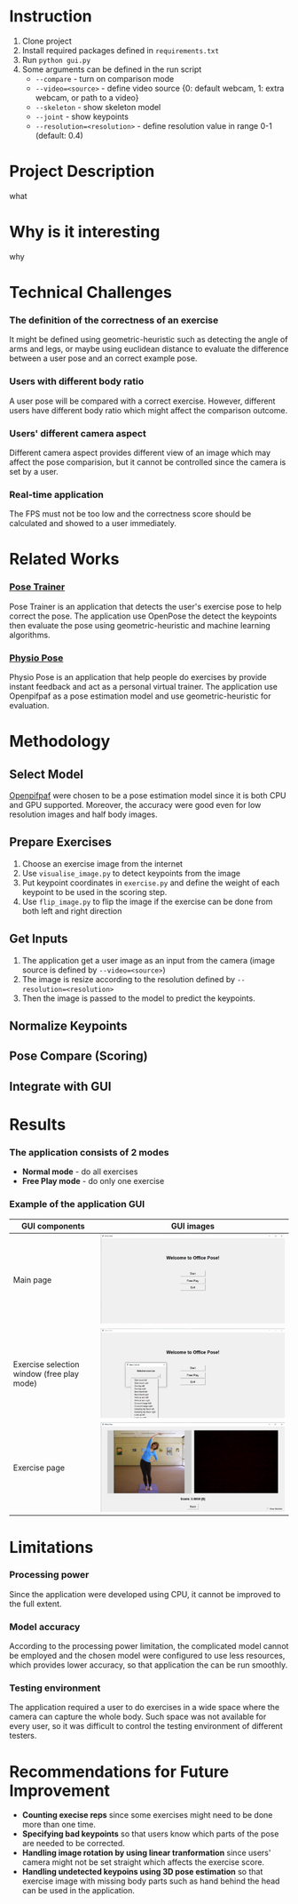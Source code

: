# Instruction

1. Clone project
2. Install required packages defined in `requirements.txt`
3. Run `python gui.py`
4. Some arguments can be defined in the run script
   - `--compare` - turn on comparison mode
   - `--video=<source>` - define video source {0: default webcam, 1: extra webcam, or path to a video}
   - `--skeleton` - show skeleton model
   - `--joint` - show keypoints
   - `--resolution=<resolution>` - define resolution value in range 0-1 (default: 0.4)

# Project Description

what

# Why is it interesting

why

# Technical Challenges

### The definition of the correctness of an exercise

It might be defined using geometric-heuristic such as detecting the angle of arms and legs, or maybe using euclidean distance to evaluate the difference between a user pose and an correct example pose.

### Users with different body ratio

A user pose will be compared with a correct exercise. However, different users have different body ratio which might affect the comparison outcome.

### Users' different camera aspect

Different camera aspect provides different view of an image which may affect the pose comparision, but it cannot be controlled since the camera is set by a user.

### Real-time application

The FPS must not be too low and the correctness score should be calculated and showed to a user immediately.

# Related Works

### [Pose Trainer](https://deepai.org/publication/pose-trainer-correcting-exercise-posture-using-pose-estimation)

Pose Trainer is an application that detects the user's exercise pose to help correct the pose. The application use OpenPose the detect the keypoints then evaluate the pose using geometric-heuristic and machine learning algorithms.

### [Physio Pose](https://medium.com/@_samkitjain/physio-pose-a-virtual-physiotherapy-assistant-7d1c17db3159)

Physio Pose is an application that help people do exercises by provide instant feedback and act as a personal virtual trainer. The application use Openpifpaf as a pose estimation model and use geometric-heuristic for evaluation.

# Methodology

## Select Model

[Openpifpaf](https://openpifpaf.github.io/intro.html) were chosen to be a pose estimation model since it is both CPU and GPU supported. Moreover, the accuracy were good even for low resolution images and half body images.

## Prepare Exercises

1. Choose an exercise image from the internet
2. Use `visualise_image.py` to detect keypoints from the image
3. Put keypoint coordinates in `exercise.py` and define the weight of each keypoint to be used in the scoring step.
4. Use `flip_image.py` to flip the image if the exercise can be done from both left and right direction

## Get Inputs

1. The application get a user image as an input from the camera (image source is defined by `--video=<source>`)
2. The image is resize according to the resolution defined by `--resolution=<resolution>`
3. Then the image is passed to the model to predict the keypoints.

## Normalize Keypoints

## Pose Compare (Scoring)

## Integrate with GUI

# Results

### The application consists of 2 modes

- **Normal mode** - do all exercises
- **Free Play mode** - do only one exercise

### Example of the application GUI
|  GUI components   | GUI images |
|-------------------|-----------|
| Main page |![Main Page](https://github.com/WachirapatMT/Office_Pose/blob/main/gui_images/main%20page.jpg?raw=true)|
|Exercise selection window (free play mode)|![Free Play Modal](https://github.com/WachirapatMT/Office_Pose/blob/main/gui_images/free%20play%20mode.jpg?raw=true)|
Exercise page|![Exercise Page](https://github.com/WachirapatMT/Office_Pose/blob/main/gui_images/exercise%20page.jpg?raw=true)|

# Limitations

### Processing power

Since the application were developed using CPU, it cannot be improved to the full extent.

### Model accuracy

According to the processing power limitation, the complicated model cannot be employed and the chosen model were configured to use less resources, which provides lower accuracy, so that application the can be run smoothly.

### Testing environment

The application required a user to do exercises in a wide space where the camera can capture the whole body. Such space was not available for every user, so it was difficult to control the testing environment of different testers.

# Recommendations for Future Improvement

- **Counting execise reps** since some exercises might need to be done more than one time.
- **Specifying bad keypoints** so that users know which parts of the pose are needed to be corrected.
- **Handling image rotation by using linear tranformation** since users' camera might not be set straight which affects the exercise score.
- **Handling undetected keypoins using 3D pose estimation** so that exercise image with missing body parts such as hand behind the head can be used in the application.
